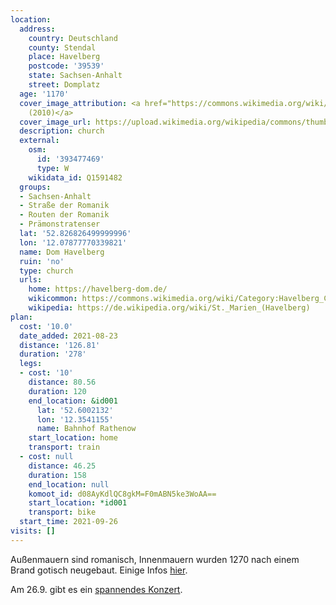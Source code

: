 ```yaml
---
location:
  address:
    country: Deutschland
    county: Stendal
    place: Havelberg
    postcode: '39539'
    state: Sachsen-Anhalt
    street: Domplatz
  age: '1170'
  cover_image_attribution: <a href="https://commons.wikimedia.org/wiki/File:Havelberg-Kirchenschiff_Dom_St._Marien.jpg">Franzfoto
    (2010)</a>
  cover_image_url: https://upload.wikimedia.org/wikipedia/commons/thumb/4/4b/Havelberg-Kirchenschiff_Dom_St._Marien.jpg/600px-a.jpg
  description: church
  external:
    osm:
      id: '393477469'
      type: W
    wikidata_id: Q1591482
  groups:
  - Sachsen-Anhalt
  - Straße der Romanik
  - Routen der Romanik
  - Prämonstratenser
  lat: '52.826826499999996'
  lon: '12.07877770339821'
  name: Dom Havelberg
  ruin: 'no'
  type: church
  urls:
    home: https://havelberg-dom.de/
    wikicommon: https://commons.wikimedia.org/wiki/Category:Havelberg_Cathedral
    wikipedia: https://de.wikipedia.org/wiki/St._Marien_(Havelberg)
plan:
  cost: '10.0'
  date_added: 2021-08-23
  distance: '126.81'
  duration: '278'
  legs:
  - cost: '10'
    distance: 80.56
    duration: 120
    end_location: &id001
      lat: '52.6002132'
      lon: '12.3541155'
      name: Bahnhof Rathenow
    start_location: home
    transport: train
  - cost: null
    distance: 46.25
    duration: 158
    end_location: null
    komoot_id: d08AyKdlQC8gkM=F0mABN5ke3WoAA==
    start_location: *id001
    transport: bike
  start_time: 2021-09-26
visits: []
---
```


Außenmauern sind romanisch, Innenmauern wurden 1270 nach einem Brand gotisch neugebaut. Einige Infos
[hier](https://rrbb.info/westliche-route/dom-st-marien-havelberg/).

Am 26.9. gibt es ein [spannendes
Konzert](https://havelberg-dom.de/events/konzert-auf-den-spuren-der-praemonstratenser-zum-26-musikfest-altmark/).

